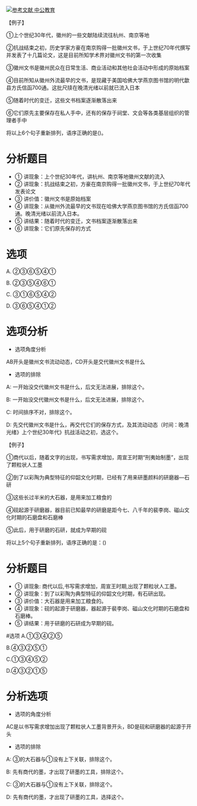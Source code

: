 [![](https://img.shields.io/badge/参考文献-中公教育-yellow.svg "参考文献 中公教育")](http://www.offcn.com/gwy/2018/0628/11762.html)


【例子】

①上个世纪30年代，徽州的一些文献陆续流往杭州、南京等地

②抗战结束之初，历史学家方豪在南京购得一批徽州文书，于上世纪70年代撰写并发表了十几篇论文，这是目前所知学术界对徽州文书的第一次收集

③徽州文书是徽州民众在日常生活、商业活动和其他社会活动中形成的原始档案

④目前所知从徽州外流最早的文书，是现藏于美国哈佛大学燕京图书馆的明代歙县方氏信函700通。这批尺牍在晚清光绪以前就已流入日本

⑤随着时代的变迁，这些文书档案逐渐散落出来

⑥它们原先主要保存在私人手中，还有的保存于祠堂、文会等各类基层组织的管理者手中

将以上6个句子重新排列，语序正确的是()。


# 分析题目
- ① 讲现象：上个世纪30年代，讲杭州、南京等地徽州文献的流入
- ② 讲现象：抗战结束之初，方豪在南京购得一批徽州文书，于上世纪70年代发表论文
- ③ 讲价值：徽州文书是原始档案
- ④ 讲现象：从徽州外流最早的文书现在哈佛大学燕京图书馆的方氏信函700通。晚清光绪以前流入日本。
- ⑤ 讲结果：随着时代的变迁，文书档案逐渐散落出来
- ⑥ 讲现象：它们原先保存的方式

# 选项

A. ②③⑥⑤④①

B. ②③⑤④⑥①

C. ③①⑥⑤④②

D. ③⑥⑤④①②

# 选项分析
- 选项角度分析

AB开头是徽州文书流动动态，CD开头是交代徽州文书是什么

- 选项的排除

A: 一开始没交代徽州文书是什么，后文无法进展，排除这个。

B: 一开始没交代徽州文书是什么，后文无法进展，排除这个。

C: 时间排序不对，排除这个。

D: 先交代徽州文书是什么，再交代它们的保存方式，及其流动动态（时间：晚清光绪》上个世纪30年代》抗战活动之初，选这个。


【例子】

①商代以后，随着文字的出现，书写需求增加，周宣王时期“刑夷始制墨”，出现了颗粒状人工墨

②到了以彩陶为典型特征的仰韶文化时期，已经有了用来研墨颜料的研磨器—石研

③这些长过半米的大石器，是用来加工粮食的

④砚起源于研磨器，器目前已知最早的研磨是距今七、八千年的裴李岗、磁山文化时期的石磨盘和石磨棒

⑤此后，用于研磨的石研，就成为早期的砚

将以上5个句子重新排列，语序正确的是：()

# 分析题目
- ① 讲现象: 商代以后,书写需求增加，周宣王时期,出现了颗粒状人工墨。
- ② 讲现象：到了以彩陶为典型特征的仰韶文化时期，有石研出现。
- ③ 讲价值：大石器是用来加工粮食的。
- ④ 讲现象：砚的起源于研磨器，器起源于裴李岗、磁山文化时期的石磨盘和石磨棒。
- ⑤ 讲结果：用于研磨的石研成为早期的砚。


#选项
A.①③④②⑤

B.④③②⑤①

C.①③④⑤②

D.④③②①⑤

# 分析选项
- 选项的角度分析

AC是以书写需求增加出现了颗粒状人工墨背景开头，BD是砚和研磨器的起源于开头

- 选项的排除

A: ③的大石器与①没有上下关联，排除这个。

B: 先有商代的墨，才出现了研墨的工具，排除这个。

C: ③的大石器与①没有上下关联，排除这个。

D: 先有商代的墨，才出现了研墨的工具，选择这个。